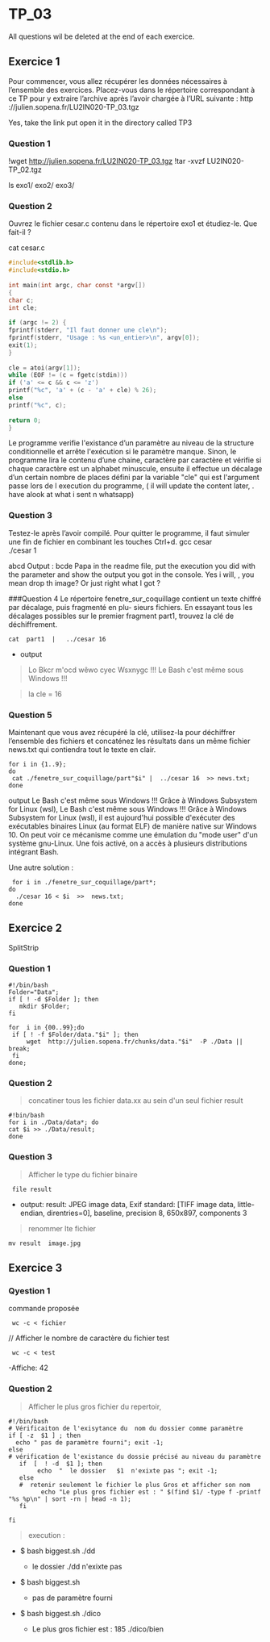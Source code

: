 # TP_03

All questions wil be  deleted at the end of each exercice. 

## Exercice 1
Pour commencer, vous allez récupérer les données nécessaires à l’ensemble des exercices. 
Placez-vous dans le répertoire correspondant à ce TP pour y extraire l’archive après l’avoir chargée à l’URL suivante : 
http ://julien.sopena.fr/LU2IN020-TP_03.tgz

Yes, take the link put open it in the directory called TP3

### Question 1
!wget http://julien.sopena.fr/LU2IN020-TP_03.tgz
!tar  -xvzf LU2IN020-TP_02.tgz

ls
exo1/  exo2/  exo3/


### Question 2
Ouvrez le fichier cesar.c contenu dans le répertoire exo1 et étudiez-le. Que fait-il ?

cat cesar.c
```c
#include<stdlib.h>
#include<stdio.h>
 
int main(int argc, char const *argv[])
{
char c;
int cle;
 
if (argc != 2) {
fprintf(stderr, "Il faut donner une cle\n");
fprintf(stderr, "Usage : %s <un_entier>\n", argv[0]);
exit(1);
}
 
cle = atoi(argv[1]);
while (EOF != (c = fgetc(stdin)))
if ('a' <= c && c <= 'z')
printf("%c", 'a' + (c - 'a' + cle) % 26);
else
printf("%c", c);
 
return 0;
}
```

Le programme verifie l'existance d’un paramètre au niveau de la structure conditionnelle et arrête l'exécution si le paramètre manque. 
Sinon, le programme lira le contenu d’une chaine, caractère par caractère et vérifie si chaque caractère est un alphabet minuscule, ensuite il effectue un décalage d’un certain nombre de  places défini par la variable "cle" qui est l'argument  passe lors de l execution du programme, 
( il will  update the content later, .  have alook at   what i sent n whatsapp)



### Question 3

Testez-le après l’avoir compilé. Pour quitter le programme, il faut simuler une fin de fichier en combinant les touches Ctrl+d.
gcc    cesar  
./cesar  1


abcd
Output :   bcde
Papa in the readme file, put the execution you did with the parameter and show the output you got in the console.
Yes i will,  , you mean  drop th image?  Or just right what I got ?

###Question 4
Le répertoire fenetre_sur_coquillage contient un texte chiffré par décalage, puis fragmenté en plu- sieurs fichiers. En essayant tous les décalages possibles sur le premier fragment part1, trouvez la clé de déchiffrement.
```shell
cat  part1  |   ../cesar 16
```
- output
>  Lo Bkcr m'ocd wêwo cyec Wsxnygc !!!
Le Bash c'est même sous Windows !!!


>  la cle = 16

### Question 5
Maintenant que vous avez récupéré la clé, utilisez-la pour déchiffrer l’ensemble des fichiers et concaténez les résultats dans un même fichier news.txt qui contiendra tout le texte en clair.
```shell
for i in {1..9}; 
do 
 cat ./fenetre_sur_coquillage/part"$i" |  ../cesar 16  >> news.txt; 
done
```

 output 
  Le Bash c'est même sous Windows !!!
Grâce à Windows Subsystem for Linux (wsl),
Le Bash c'est même sous Windows !!!
Grâce à Windows Subsystem for Linux (wsl),
il est aujourd'hui possible d'exécuter des
exécutables binaires Linux (au format ELF)
de manière native sur Windows 10. On peut
voir ce mécanisme comme une émulation du 
"mode user" d'un système gnu-Linux. Une fois
activé, on a accès à plusieurs distributions
intégrant Bash.


Une autre solution :
```shell
 for i in ./fenetre_sur_coquillage/part*;
do
  ./cesar 16 < $i  >>  news.txt;
done
```




## Exercice 2
  SplitStrip
  
  ### Question 1
```shell
#!/bin/bash
Folder="Data";
if [ ! -d $Folder ]; then
   mkdir $Folder;
fi

for  i in {00..99};do
 if [ ! -f $Folder/data."$i" ]; then
     wget  http://julien.sopena.fr/chunks/data."$i"  -P ./Data ||          break; 
 fi
done;
```
  
  ### Question 2
  > concatiner tous les fichier  data.xx au sein d'un seul fichier  result
  ```shell
  #!bin/bash
for i in ./Data/data*; do
 cat $i >> ./Data/result;
done
```
  
 ### Question 3
 
 > Afficher le type du fichier binaire
 ```shell 
  file result
```
  - output: 
  result: JPEG image data, Exif standard: [TIFF image data, little-endian, direntries=0], baseline, precision 8, 650x897, components 3

  > renommer lte fichier
  
  ```shell 
  mv result  image.jpg
```
## Exercice 3
### Qyestion 1
commande proposée
```shell
 wc -c < fichier
```
// Afficher le nombre de caractère du fichier test
```shell
 wc -c < test
```
-Affiche: 42



### Question 2
>  Afficher le plus gros fichier du repertoir, 

```shell
#!/bin/bash
# Vérificaiton de l'exisytance du  nom du dossier comme paramètre
if [ -z  $1 ] ; then
  echo " pas de paramètre fourni"; exit -1;
else
# vérification de l'existance du dossie précisé au niveau du paramètre
   if  [  ! -d  $1 ]; then
        echo  "  le dossier   $1  n'exixte pas "; exit -1;
   else
   #  retenir seulement le fichier le plus Gros et afficher son nom
         echo "Le plus gros fichier est : " $(find $1/ -type f -printf "%s %p\n" | sort -rn | head -n 1);
   fi

fi

```
>  execution  :
- $ bash   biggest.sh    ./dd
  - le dossier   ./dd  n'exixte pas
- $ bash   biggest.sh
  - pas de paramètre fourni

- $ bash   biggest.sh    ./dico
  - Le plus gros fichier est :  185 ./dico/bien
